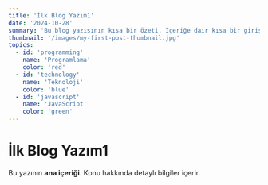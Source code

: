 ```yaml
---
title: 'İlk Blog Yazım1'
date: '2024-10-28'
summary: 'Bu blog yazısının kısa bir özeti. İçeriğe dair kısa bir giriş sunar.'
thumbnail: '/images/my-first-post-thumbnail.jpg'
topics:
  - id: 'programming'
    name: 'Programlama'
    color: 'red'
  - id: 'technology'
    name: 'Teknoloji'
    color: 'blue'
  - id: 'javascript'
    name: 'JavaScript'
    color: 'green'
---
```


# İlk Blog Yazım1

Bu yazının **ana içeriği**. Konu hakkında detaylı bilgiler içerir.
